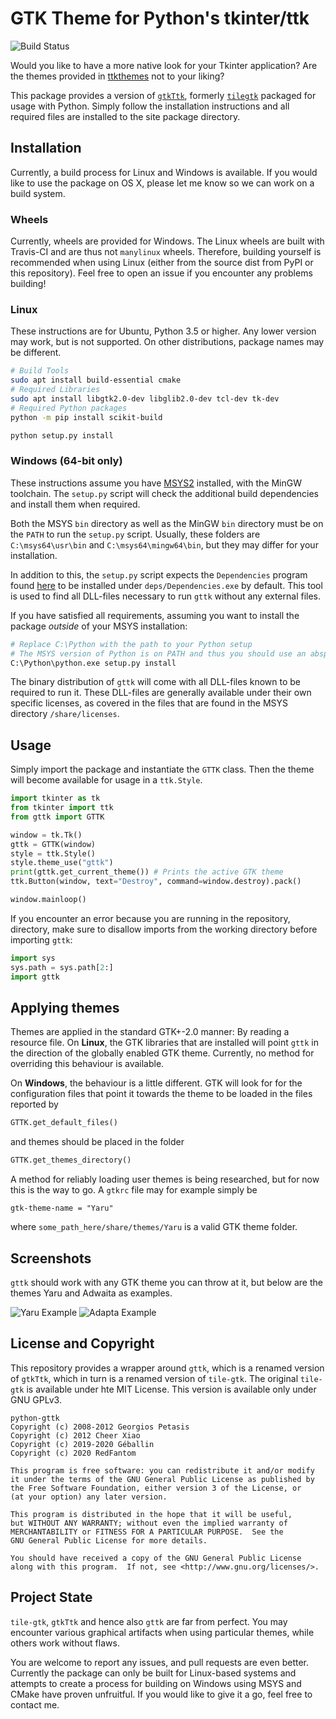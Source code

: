 # GTK Theme for Python's tkinter/ttk
![Build Status](https://api.travis-ci.com/TkinterEP/python-gttk.svg?branch=master)

Would you like to have a more native look for your Tkinter application?
Are the themes provided in [ttkthemes](https://github.com/TkinterEP/ttkthemes)
not to your liking?

This package provides a version of [`gtkTtk`](https://github.com/Geballin/gtkTtk),
formerly [`tilegtk`](https://github.com/xiaq/tile-gtk) packaged for
usage with Python. Simply follow the installation instructions and all
required files are installed to the site package directory.

## Installation
Currently, a build process for Linux and Windows is available. If you
would like  to use the package on OS X, please let me know so we can
work on a build system.

### Wheels
Currently, wheels are provided for Windows. The Linux wheels are built
with Travis-CI and are thus not `manylinux` wheels. Therefore, building
yourself is recommended when using Linux (either from the source dist
from PyPI or this repository). Feel free to open an issue if you
encounter any problems building!

### Linux
These instructions are for Ubuntu, Python 3.5 or higher. Any lower 
version may work, but is not supported. On other distributions, package 
names may be different.
```bash
# Build Tools
sudo apt install build-essential cmake
# Required Libraries
sudo apt install libgtk2.0-dev libglib2.0-dev tcl-dev tk-dev
# Required Python packages
python -m pip install scikit-build

python setup.py install 
``` 

### Windows (64-bit only)
These instructions assume you have [MSYS2](https://www.msys2.org/)
installed, with the MinGW toolchain. The `setup.py` script will check
the additional build dependencies and install them when required.

Both the MSYS `bin` directory as well as the MinGW `bin` directory must
be on the `PATH` to run the `setup.py` script. Usually, these folders
are `C:\msys64\usr\bin` and `C:\msys64\mingw64\bin`, but they may differ
for your installation.

In addition to this, the `setup.py` script expects the `Dependencies` 
program found [here](https://github.com/lucasg/Dependencies) to be 
installed under `deps/Dependencies.exe` by default. This tool is used
to find all DLL-files necessary to run `gttk` without any external files.

If you have satisfied all requirements, assuming you want to install 
the package *outside* of your MSYS installation:
```bash
# Replace C:\Python with the path to your Python setup
# The MSYS version of Python is on PATH and thus you should use an abspath!
C:\Python\python.exe setup.py install
``` 

The binary distribution of `gttk` will come with all DLL-files known to
be required to run it. These DLL-files are generally available under
their own specific licenses, as covered in the files that are found in
the MSYS directory `/share/licenses`.

## Usage
Simply import the package and instantiate the `GTTK` class. Then the 
theme will become available for usage in a `ttk.Style`.
```python
import tkinter as tk
from tkinter import ttk
from gttk import GTTK

window = tk.Tk()
gttk = GTTK(window)
style = ttk.Style()
style.theme_use("gttk")
print(gttk.get_current_theme()) # Prints the active GTK theme
ttk.Button(window, text="Destroy", command=window.destroy).pack()

window.mainloop()
```

If you encounter an error because you are running in the repository, 
directory, make sure to disallow imports from the working directory
before importing `gttk`:
```python
import sys
sys.path = sys.path[2:]
import gttk
```

## Applying themes
Themes are applied in the standard GTK+-2.0 manner: By reading a 
resource file. On **Linux**, the GTK libraries that are installed will point
`gttk` in the direction of the globally enabled GTK theme. Currently,
no method for overriding this behaviour is available.

On **Windows**, the behaviour is a little different. GTK will look for 
for the configuration files that point it towards the theme to be loaded
in the files reported by
```python
GTTK.get_default_files()
```
and themes should be placed in the folder
```python
GTTK.get_themes_directory()
```

A method for reliably loading user themes is being researched, but for
now this is the way to go. A `gtkrc` file may for example simply be
```gtkrc
gtk-theme-name = "Yaru"
```
where `some_path_here/share/themes/Yaru` is a valid GTK theme folder.

## Screenshots
`gttk` should work with any GTK theme you can throw at it, but below
are the themes Yaru and Adwaita as examples.

![Yaru Example](https://raw.githubusercontent.com/RedFantom/python-gttk/master/screenshots/yaru.png)
![Adapta Example](https://raw.githubusercontent.com/RedFantom/python-gttk/master/screenshots/adwaita.png)

## License and Copyright
This repository provides a wrapper around `gttk`, which is a renamed 
version of `gtkTtk`, which in turn is a renamed version of `tile-gtk`.
The original `tile-gtk` is available under hte MIT License. This version
is available only under GNU GPLv3.

```
python-gttk 
Copyright (c) 2008-2012 Georgios Petasis
Copyright (c) 2012 Cheer Xiao
Copyright (c) 2019-2020 Géballin
Copyright (c) 2020 RedFantom

This program is free software: you can redistribute it and/or modify
it under the terms of the GNU General Public License as published by
the Free Software Foundation, either version 3 of the License, or
(at your option) any later version.

This program is distributed in the hope that it will be useful,
but WITHOUT ANY WARRANTY; without even the implied warranty of
MERCHANTABILITY or FITNESS FOR A PARTICULAR PURPOSE.  See the
GNU General Public License for more details.

You should have received a copy of the GNU General Public License
along with this program.  If not, see <http://www.gnu.org/licenses/>.
```

## Project State
`tile-gtk`, `gtkTtk` and hence also `gttk` are far from perfect. You may
encounter various graphical artifacts when using particular themes,
while others work without flaws.

You are welcome to report any issues, and pull requests are even better.
Currently the package can only be built for Linux-based systems and 
attempts to create a process for building on Windows using MSYS and
CMake have proven unfruitful. If you would like to give it a go, 
feel free to contact me.
